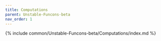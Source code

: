 ```yaml
---
title: Computations
parent: Unstable-Funcons-beta
nav_order: 1
---
```


{% include common/Unstable-Funcons-beta/Computations/index.md %}
